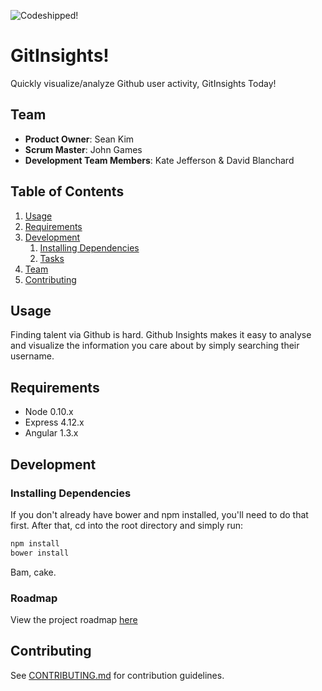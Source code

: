 ![Codeshipped!](https://codeship.com/projects/7cdce540-ab49-0132-e8c7-262a69de4513/status?branch=test)

# GitInsights!

Quickly visualize/analyze Github user activity, GitInsights Today!

## Team

  - __Product Owner__: Sean Kim
  - __Scrum Master__: John Games
  - __Development Team Members__: Kate Jefferson & David Blanchard

## Table of Contents

1. [Usage](#Usage)
1. [Requirements](#requirements)
1. [Development](#development)
    1. [Installing Dependencies](#installing-dependencies)
    1. [Tasks](#tasks)
1. [Team](#team)
1. [Contributing](#contributing)

## Usage

Finding talent via Github is hard. Github Insights makes it easy to analyse and visualize the information you care about by simply searching their username.

## Requirements

- Node 0.10.x
- Express 4.12.x
- Angular 1.3.x

## Development

### Installing Dependencies

If you don't already have bower and npm installed, you'll need to do that first. 
After that, cd into the root directory and simply run:

```sh
npm install
bower install
```

Bam, cake.

### Roadmap

View the project roadmap [here](LINK_TO_PROJECT_ISSUES)


## Contributing

See [CONTRIBUTING.md](CONTRIBUTING.md) for contribution guidelines.
